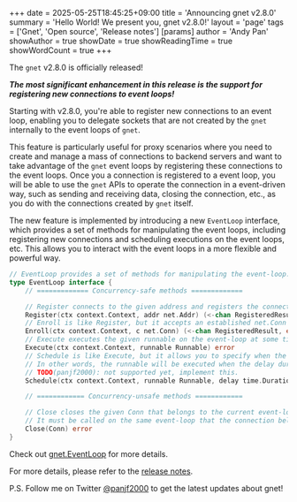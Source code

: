 +++
date = 2025-05-25T18:45:25+09:00
title = 'Announcing gnet v2.8.0'
summary = 'Hello World! We present you, gnet v2.8.0!'
layout = 'page'
tags = ['Gnet', 'Open source', 'Release notes']
[params]
  author = 'Andy Pan'
showAuthor = true
showDate = true
showReadingTime = true
showWordCount = true
+++

The `gnet` v2.8.0 is officially released!

***The most significant enhancement in this release is the support for registering new connections to event loops!***

Starting with v2.8.0, you're able to register new connections to an event loop, enabling you to delegate sockets that are not created by the `gnet` internally to the event loops of `gnet`.

This feature is particularly useful for proxy scenarios where you need to create and manage a mass of connections to backend servers and want to take advantage of the `gnet` event loops by registering these connections to the event loops. Once you a connection is registered to a event loop, you will be able to use the `gnet` APIs to operate the connection in a event-driven way, such as sending and receiving data, closing the connection, etc., as you do with the connections created by `gnet` itself.

The new feature is implemented by introducing a new `EventLoop` interface, which provides a set of methods for manipulating the event loops, including registering new connections and scheduling executions on the event loops, etc. This allows you to interact with the event loops in a more flexible and powerful way.

```go
// EventLoop provides a set of methods for manipulating the event-loop.
type EventLoop interface {
	// ============= Concurrency-safe methods =============

	// Register connects to the given address and registers the connection to the current event-loop.
	Register(ctx context.Context, addr net.Addr) (<-chan RegisteredResult, error)
	// Enroll is like Register, but it accepts an established net.Conn instead of a net.Addr.
	Enroll(ctx context.Context, c net.Conn) (<-chan RegisteredResult, error)
	// Execute executes the given runnable on the event-loop at some time in the future.
	Execute(ctx context.Context, runnable Runnable) error
	// Schedule is like Execute, but it allows you to specify when the runnable is executed.
	// In other words, the runnable will be executed when the delay duration is reached.
	// TODO(panjf2000): not supported yet, implement this.
	Schedule(ctx context.Context, runnable Runnable, delay time.Duration) error

	// ============ Concurrency-unsafe methods ============

	// Close closes the given Conn that belongs to the current event-loop.
	// It must be called on the same event-loop that the connection belongs to.
	Close(Conn) error
}
```

Check out [gnet.EventLoop](https://pkg.go.dev/github.com/panjf2000/gnet/v2@v2.8.0#EventLoop) for more details.

For more details, please refer to the [release notes](https://github.com/panjf2000/gnet/releases/tag/v2.8.0).

P.S. Follow me on Twitter [@panjf2000](https://twitter.com/panjf2000) to get the latest updates about gnet!